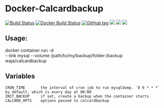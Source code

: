 # Docker-Calcardbackup

[![Build Status](https://travis-ci.org/Cyconet/docker-calcardbackup.svg?branch=development)](https://travis-ci.org/Cyconet/docker-calcardbackup)
[![Docker Build Status](https://img.shields.io/docker/build/waja/calcardbackup.svg)](https://hub.docker.com/r/waja/calcardbackup/)
[![GitHub tag](https://img.shields.io/github/tag/Cyconet/docker-calcardbackup.svg)](https://github.com/Cyconet/docker-calcardbackup/tags)
[![](https://img.shields.io/docker/pulls/waja/calcardbackup.svg)](https://hub.docker.com/r/waja/calcardbackup/)
[![](https://img.shields.io/docker/stars/waja/calcardbackup.svg)](https://hub.docker.com/r/waja/calcardbackup/)
[![](https://img.shields.io/docker/automated/waja/calcardbackup.svg)](https://hub.docker.com/r/waja/calcardbackup/)

## Usage:

  docker container run -d \
    --link mysql
    --volume /path/to/my/backup/folder:/backup
    waja/calcardbackup

## Variables

    CRON_TIME       the interval of cron job to run mysqldump. `0 0 * * *` by default, which is every day at 00:00
    INIT_BACKUP     if set, create a backup when the container starts
    CALCARD_OPTS    options passed to calcardbackup
